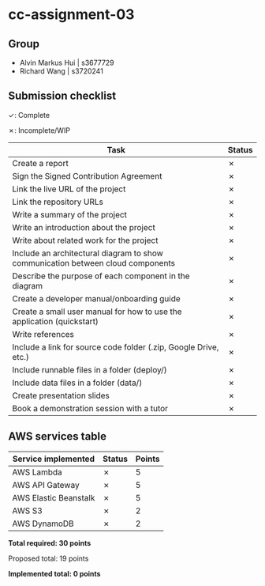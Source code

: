 # cc-assignment-03

## Group

- Alvin Markus Hui | s3677729
- Richard Wang | s3720241

## Submission checklist

&check;: Complete

&cross;: Incomplete/WIP

| Task                                                                            | Status  |
| ------------------------------------------------------------------------------- | ------- |
| Create a report                                                                 | &cross; |
| Sign the Signed Contribution Agreement                                          | &cross; |
| Link the live URL of the project                                                | &cross; |
| Link the repository URLs                                                        | &cross; |
| Write a summary of the project                                                  | &cross; |
| Write an introduction about the project                                         | &cross; |
| Write about related work for the project                                        | &cross; |
| Include an architectural diagram to show communication between cloud components | &cross; |
| Describe the purpose of each component in the diagram                           | &cross; |
| Create a developer manual/onboarding guide                                      | &cross; |
| Create a small user manual for how to use the application (quickstart)          | &cross; |
| Write references                                                                | &cross; |
| Include a link for source code folder (.zip, Google Drive, etc.)                | &cross; |
| Include runnable files in a folder (deploy/)                                    | &cross; |
| Include data files in a folder (data/)                                          | &cross; |
| Create presentation slides                                                      | &cross; |
| Book a demonstration session with a tutor                                       | &cross; |

## AWS services table

| Service implemented   | Status  | Points |
| --------------------- | ------- | ------ |
| AWS Lambda            | &cross; | 5      |
| AWS API Gateway       | &cross; | 5      |
| AWS Elastic Beanstalk | &cross; | 5      |
| AWS S3                | &cross; | 2      |
| AWS DynamoDB          | &cross; | 2      |

**Total required: 30 points**

Proposed total: 19 points

**Implemented total: 0 points**
